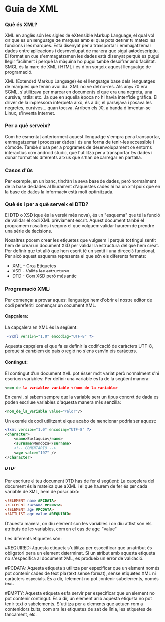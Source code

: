 
# Guía de XML

### Què és XML?
XML en anglès són les sigles de eXtensible Markup Language, el qual vol dir que és un llenguatge de marques amb el qual pots definir tu mateix les funcions i les marques. Està disenyat per a transportar i emmagatzemar dades entre aplicacions i desenvolupat de manera que sigui autodescriptiu.
El format en que s'emmagatzemen les dades està disenyat perquè es pugui llegir fàcilment i perquè la màquina ho pugui també desxifrar amb facilitat.
SMGL és la mare de XML i HTML i és d'on sorgeix aquest llenguatge de programació.

XML (Extended Markup Language) és el llenguatge base dels llenguatges de marques que tenim avui dia. XML no ve del no-res. Als anys 70 era SGML, s'utilitzava per marcar en documents el que era una negreta, una cursiva, ratllat etc. Ja que en aquella època no hi havia interfície gràfica. El driver de la impressora interpreta això, és a dir, el parsejava i posava les negretes, cursives… quan tocava. Arriben els 90, a banda d'inventar-se Linux, s'inventa Internet.

### Per a què serveix?
Com he esmentat anteriorment aquest llenguatge s'empra per a transportar, emmagatzemar i processar dades i és una forma de tenir-les accessible i còmode. També s'usa per a programes de desenvolupament de entorns interactius com android studio, que l'utilitza per a transportar les dades i donar format als diferents arxius que s'han de carregar en pantalla.

### Casos d'ús
Per exemple, en un banc, tindràn la seva base de dades, però normalment de la base de dades al lliurament d'aquestes dades hi ha un xml puix que en la base de dades la informació està molt optimitzada.

### Què és i per a què serveix el DTD?
El DTD o XSD (que és la versió més nova), és un "esquema" que té la funció de validar el codi XML prèviament escrit. Aquest document també el programem nosaltres i segons el que volguem validar haurem de prendre una sèrie de decisions.

Nosaltres podem crear les etiquetes que vulguem i perquè tot tingui sentit hem de crear un document XSD per validar la estructura del que hem creat. Per definir que tot allò que hem escrit té un sentit i una direcció funcional. Per això aquest esquema representa el que són els diferents formats:

* XML - Crea Etiquetes
* XSD - Valida les estructures
* DTD - Com XSD però més antic

### Programació XML:

Per començar a provar aquest llenguatge hem d'obrir el nostre editor de codi pereferit i començar un document XML.

#### Capçalera:
La capçalera en XML és la següent:
```XML
 <?xml version="1.0" encoding="UTF-8" ?>
```
Aquesta capçalera el que fa es definir la codificació de caràcters UTF-8, perquè si cambiem de país o regió no s'ens canvïn els caràcters.

#### Contingut: 
El contingut d'un document XML pot ésser molt variat però normalment s'hi escriuen variables:
Per definir una variable es fa de la següent manera:
```XML
<nom de la variable> variable </nom de la variable>
```
En canvi, si sabem sempre que la variable serà un tipus concret de dada es poden escriure variables d'aquesta manera més senzilla:
```XML
<nom_de_la_variable value="valor"/>
```
Un exemle de codi utilitzant el que acabo de mencionar podría ser aquest:
```XML
<?xml version="1.0" encoding="UTF-8" ?>
<character>
	<name>Eustaquio</name>
	<surname>Mendoza</surname>
	<!-- COMENTARIO -->
	<age value="197" />
</character>
```
##### DTD:
Per escriure el teu document DTD has de fer el següent:
La capçelera del document és la mateixa que a XML i el que haurem de fer és per cada variable de XML, hem de posar això:
```DTD
<!ELEMENT name #PCDATA>
<!ELEMENT surname #PCDATA>
<!ELEMENT age #PCDATA>
<!ATTLIST age value #REQUIRED>
```
D'auesta manera, on diu element son les variables i on diu attlist són els atributs de les variables, com en el cas de age: "value"

Les diferents etiquetes són:

#REQUIRED: Aquesta etiqueta s'utilitza per especificar que un atribut és obligatori per a un element determinat. Si un atribut amb aquesta etiqueta no s'especifica al document XML, es produeix un error de validació.

#PCDATA: Aquesta etiqueta s'utilitza per especificar que un element només pot contenir dades de text pla (text sense format), sense etiquetes XML ni caràcters especials. És a dir, l'element no pot contenir subelements, només text.

#EMPTY: Aquesta etiqueta es fa servir per especificar que un element no pot contenir contingut. És a dir, un element amb aquesta etiqueta no pot tenir text o subelements. S'utilitza per a elements que actuen com a contenidors buits, com ara les etiquetes de salt de línia, les etiquetes de tancament, etc.